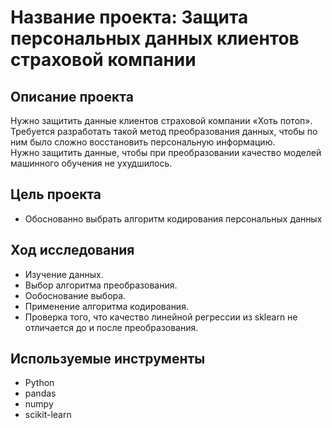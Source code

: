 # Название проекта: Защита персональных данных клиентов страховой компании
## Описание проекта
Нужно защитить данные клиентов страховой компании «Хоть потоп». 
<br>Требуется разработать такой метод преобразования данных, чтобы по ним было сложно восстановить персональную информацию. 
<br>Нужно защитить данные, чтобы при преобразовании качество моделей машинного обучения не ухудшилось.
## Цель проекта
- Обоснованно выбрать алгоритм кодирования персональных данных
## Ход исследования
- Изучение данных.
- Выбор алгоритма преобразования.
- Ообоснование выбора.
- Применение алгоритма кодирования.
- Проверка того, что качество линейной регрессии из sklearn не отличается до и после преобразования.
## Используемые инструменты
- Python
- pandas
- numpy
- scikit-learn